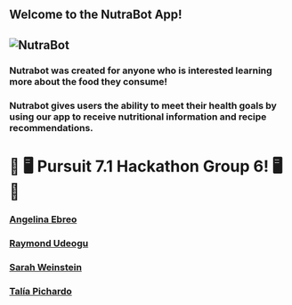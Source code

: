 ## Welcome to the NutraBot App!

## ![NutraBot](https://github.com/angelinaebreo/Nutrabot/blob/main/nutrabot/src/Assets/nutrabot.png?raw=true)

### Nutrabot was created for anyone who is interested learning more about the food they consume!
### Nutrabot gives users the ability to meet their health goals by using our app to receive nutritional information and recipe recommendations.


# 👾  🖥️ Pursuit 7.1 Hackathon Group 6! 🖥️   👾
### [Angelina Ebreo](https://github.com/angelinaebreo)
### [Raymond Udeogu](https://github.com/rayu117)
### [Sarah Weinstein](https://github.com/sbweins)
### [Talía Pichardo](https://github.com/Tpichardo)
